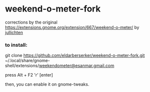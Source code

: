 # weekend-o-meter-fork
corrections by the original https://extensions.gnome.org/extension/667/weekend-o-meter/ by [jullichten](jul@siilia.fr)

### to install:
git clone https://github.com/eldarberserker/weekend-o-meter-fork.git ~/.local/share/gnome-shell/extensions/weekendometer@esanmar.gmail.com 

press Alt + F2
'r' [enter]

then, you can enable it on gnome-tweaks.
